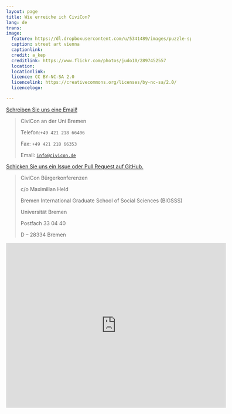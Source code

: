 ```yaml
---
layout: page
title: Wie erreiche ich CiviCon?
lang: de
trans:
image:
  feature: https://dl.dropboxusercontent.com/u/5341489/images/puzzle-sprayed_crop.jpg
  caption: street art vienna
  captionlink:
  credit: a_kep
  creditlink: https://www.flickr.com/photos/judo10/2897452557
  location:
  locationlink:
  licence: CC BY-NC-SA 2.0
  licencelink: https://creativecommons.org/licenses/by-nc-sa/2.0/
  licencelogo:

---
```


<div markdown="0"><a href="mailto:info@civicon.de" class="btn btn-success">Schreiben Sie uns eine Email!</a></div>


> CiviCon an der Uni Bremen
>
> Telefon:`+49 421 218 66406`
>
> Fax: `+49 421 218 66353`
>
> Email: [`info@civicon.de`](mailto:info@civicon.de)


<div markdown="0"><a href="https://github.com/civicon" class="btn btn-info">Schicken Sie uns ein Issue oder Pull Request auf GitHub.</a></div>


> CiviCon Bürgerkonferenzen
>
> c/o Maximilian Held
>
> Bremen International Graduate School of Social Sciences (BIGSSS)
>
> Universität Bremen
>
> Postfach 33 04 40
>
> D – 28334 Bremen

<iframe src="https://www.google.com/maps/embed?pb=!1m14!1m8!1m3!1d2395.041317869362!2d8.847800000000001!3d53.109450499999994!3m2!1i1024!2i768!4f13.1!3m3!1m2!1s0x47b1262c39ac9335%3A0x148ec37896304ef9!2sCelsiusstra%C3%9Fe!5e0!3m2!1sen!2s!4v1404307975987" width="600" height="450" frameborder="0" style="border:0"></iframe>
